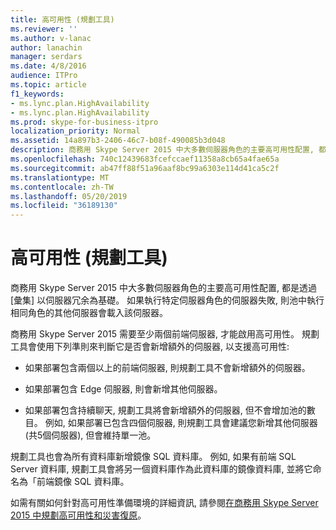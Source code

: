 ```yaml
---
title: 高可用性 (規劃工具)
ms.reviewer: ''
ms.author: v-lanac
author: lanachin
manager: serdars
ms.date: 4/8/2016
audience: ITPro
ms.topic: article
f1_keywords:
- ms.lync.plan.HighAvailability
- ms.lync.plan.HighAvailability
ms.prod: skype-for-business-itpro
localization_priority: Normal
ms.assetid: 14a897b3-2406-46c7-b08f-490085b3d048
description: 商務用 Skype Server 2015 中大多數伺服器角色的主要高可用性配置, 都是透過 [彙集] 以伺服器冗余為基礎。 如果執行特定伺服器角色的伺服器失敗, 則池中執行相同角色的其他伺服器會載入該伺服器。
ms.openlocfilehash: 740c12439683fcefccaef11358a8cb65a4fae65a
ms.sourcegitcommit: ab47ff88f51a96aaf8bc99a6303e114d41ca5c2f
ms.translationtype: MT
ms.contentlocale: zh-TW
ms.lasthandoff: 05/20/2019
ms.locfileid: "36189130"
---
```

# <a name="high-availability-planning-tool"></a>高可用性 (規劃工具)
 
商務用 Skype Server 2015 中大多數伺服器角色的主要高可用性配置, 都是透過 [彙集] 以伺服器冗余為基礎。 如果執行特定伺服器角色的伺服器失敗, 則池中執行相同角色的其他伺服器會載入該伺服器。
  
商務用 Skype Server 2015 需要至少兩個前端伺服器, 才能啟用高可用性。 規劃工具會使用下列準則來判斷它是否會新增額外的伺服器, 以支援高可用性:
  
- 如果部署包含兩個以上的前端伺服器, 則規劃工具不會新增額外的伺服器。
    
- 如果部署包含 Edge 伺服器, 則會新增其他伺服器。 
    
- 如果部署包含持續聊天, 規劃工具將會新增額外的伺服器, 但不會增加池的數目。 例如, 如果部署已包含四個伺服器, 則規劃工具會建議您新增其他伺服器 (共5個伺服器), 但會維持單一池。 
    
規劃工具也會為所有資料庫新增鏡像 SQL 資料庫。 例如, 如果有前端 SQL Server 資料庫, 規劃工具會將另一個資料庫作為此資料庫的鏡像資料庫, 並將它命名為「前端鏡像 SQL 資料庫。
  
如需有關如何針對高可用性準備環境的詳細資訊, 請參閱[在商務用 Skype Server 2015 中規劃高可用性和災害復原](../../plan-your-deployment/high-availability-and-disaster-recovery/high-availability-and-disaster-recovery.md)。
  

